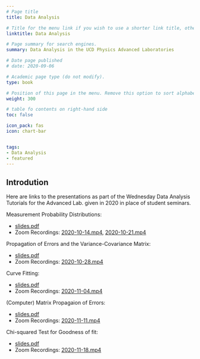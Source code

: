 ```yaml
---
# Page title
title: Data Analysis

# Title for the menu link if you wish to use a shorter link title, otherwise remove this option.
linktitle: Data Analysis

# Page summary for search engines.
summary: Data Analysis in the UCD Physics Advanced Laboratories

# Date page published
# date: 2020-09-06

# Academic page type (do not modify).
type: book

# Position of this page in the menu. Remove this option to sort alphabetically.
weight: 300

# table fo contents on right-hand side
toc: false

icon_pack: fas
icon: chart-bar


tags:
- Data Analysis
- featured
---
```


## Introdution
Here are links to the presentations as part of the Wednesday Data Analysis Tutorials for the Advanced Lab. given in 2020 in place of student seminars.

Measurement Probability Distributions:
*  [slides.pdf](https://veritas.ucd.ie/~apl/labs_master/docs/2020/DA/Measurement_Probability_Distributions.pdf)
* Zoom Recordings:
[2020-10-14.mp4](https://media.heanet.ie/page/7fadadb3273e4587be13aa5f76363878), [2020-10-21.mp4](https://media.heanet.ie/page/c3e9107bc65a49a786f4e11ed3b0d95e)


Propagation of Errors and the Variance-Covariance Matrix:
*  [slides.pdf](https://veritas.ucd.ie/~apl/labs_master/docs/2020/DA/Error_Propagation.pdf)
* Zoom Recordings: [2020-10-28.mp4](https://media.heanet.ie/page/057fe99ac91343578e7cd80fd026a7d7)


Curve Fitting:
*  [slides.pdf](https://veritas.ucd.ie/~apl/labs_master/docs/2020/DA/Curve_Fitting.pdf)
* Zoom Recordings: [2020-11-04.mp4](https://media.heanet.ie/page/0703a0e2eb3f449daf949dc5fea3be7b)

(Computer) Matrix Propagaion of Errors:
*  [slides.pdf](https://veritas.ucd.ie/~apl/labs_master/docs/2020/DA/Matrix-Methods-for-Error-Propagation.pdf)
* Zoom Recordings: [2020-11-11.mp4](https://media.heanet.ie/page/f9db98ca7e6040528ee7a5c98071920e)


Chi-squared Test for Goodness of fit:
*  [slides.pdf](https://veritas.ucd.ie/~apl/labs_master/docs/2020/DA/Chi-Squared-Goodness-of-Fit.pdf)
* Zoom Recordings: [2020-11-18.mp4](https://media.heanet.ie/page/23df37c625ea427cb86c8de3e93ee1e6)










